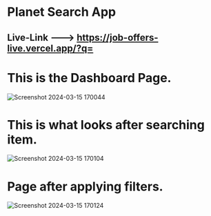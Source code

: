 # Planet Search App

## Live-Link  ---> <a>https://job-offers-live.vercel.app/?q=<a/>

# This is the Dashboard Page.
![Screenshot 2024-03-15 170044](https://github.com/ak8459/JobOffers.live/assets/87300147/a5f3a298-090f-4b66-98a9-2d545f50afdb)
# This is what looks after searching item.
![Screenshot 2024-03-15 170104](https://github.com/ak8459/JobOffers.live/assets/87300147/b8eccc6f-5ff0-460d-aee9-07c1373ae056)
# Page after applying filters.
![Screenshot 2024-03-15 170124](https://github.com/ak8459/JobOffers.live/assets/87300147/85e9fe26-d00f-4c57-b23f-6a59ff3a139b)

